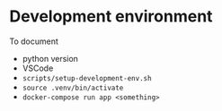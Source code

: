 
# Development environment 

To document 

- python version
- VSCode
- `scripts/setup-development-env.sh`
- `source .venv/bin/activate`
- `docker-compose run app <something>`